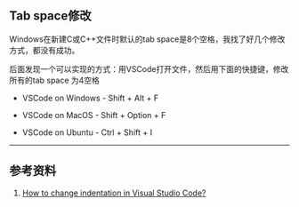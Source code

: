 ## Tab space修改

Windows在新建C或C++文件时默认的tab space是8个空格，我找了好几个修改方式，都没有成功。

后面发现一个可以实现的方式：用VSCode打开文件，然后用下面的快捷键，修改所有的tab space 为4空格

- VSCode on Windows - Shift + Alt + F

- VSCode on MacOS - Shift + Option + F

- VSCode on Ubuntu - Ctrl + Shift + I



----

## 参考资料

1. [How to change indentation in Visual Studio Code?](https://stackoverflow.com/questions/34174207/how-to-change-indentation-in-visual-studio-code)